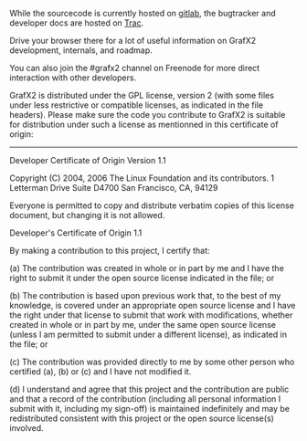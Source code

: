 While the sourcecode is currently hosted on
[gitlab](https://gitlab.com/GrafX2/grafX2/), the bugtracker and developer docs
are hosted on [Trac](http://pulkomandy.tk/projects/GrafX2).

Drive your browser there for a lot of useful information on GrafX2 development,
internals, and roadmap.

You can also join the #grafx2 channel on Freenode for more direct interaction
with other developers.

GrafX2 is distributed under the GPL license, version 2 (with some files under
less restrictive or compatible licenses, as indicated in the file headers).
Please make sure the code you contribute to GrafX2 is suitable for distribution
under such a license as mentionned in this certificate of origin:

-------------------------------------------------------------------------------

Developer Certificate of Origin
Version 1.1

Copyright (C) 2004, 2006 The Linux Foundation and its contributors.
1 Letterman Drive
Suite D4700
San Francisco, CA, 94129

Everyone is permitted to copy and distribute verbatim copies of this
license document, but changing it is not allowed.


Developer's Certificate of Origin 1.1

By making a contribution to this project, I certify that:

(a) The contribution was created in whole or in part by me and I
    have the right to submit it under the open source license
    indicated in the file; or

(b) The contribution is based upon previous work that, to the best
    of my knowledge, is covered under an appropriate open source
    license and I have the right under that license to submit that
    work with modifications, whether created in whole or in part
    by me, under the same open source license (unless I am
    permitted to submit under a different license), as indicated
    in the file; or

(c) The contribution was provided directly to me by some other
    person who certified (a), (b) or (c) and I have not modified
    it.

(d) I understand and agree that this project and the contribution
    are public and that a record of the contribution (including all
    personal information I submit with it, including my sign-off) is
    maintained indefinitely and may be redistributed consistent with
    this project or the open source license(s) involved.
